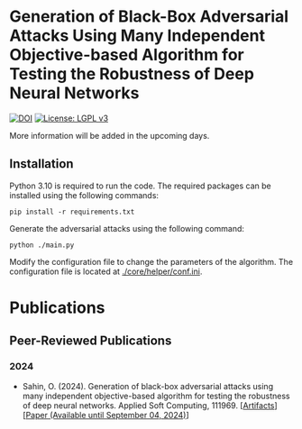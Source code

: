 # Generation of Black-Box Adversarial Attacks Using Many Independent Objective-based Algorithm for Testing the Robustness of Deep Neural Networks
[![DOI](https://zenodo.org/badge/DOI/10.5281/zenodo.11373441.svg)](https://doi.org/10.5281/zenodo.11373441)
[![License: LGPL v3](https://img.shields.io/badge/License-LGPL_v3-blue.svg)](https://www.gnu.org/licenses/lgpl-3.0)

More information will be added in the upcoming days.
## Installation
Python 3.10 is required to run the code. The required packages can be installed using the following commands:

```pip install -r requirements.txt```

Generate the adversarial attacks using the following command:

```python ./main.py```

Modify the configuration file to change the parameters of the algorithm. The configuration file is located at [./core/helper/conf.ini](core/helper/conf.ini).


# Publications
## Peer-Reviewed Publications
### 2024

* Sahin, O. (2024). Generation of black-box adversarial attacks using many independent objective-based algorithm for testing the robustness of deep neural networks. Applied Soft Computing, 111969.
  [[Artifacts](https://doi.org/10.5281/zenodo.11373440)][[Paper (Available until September 04, 2024)](https://authors.elsevier.com/a/1jRHa5aecSvMKF)]

